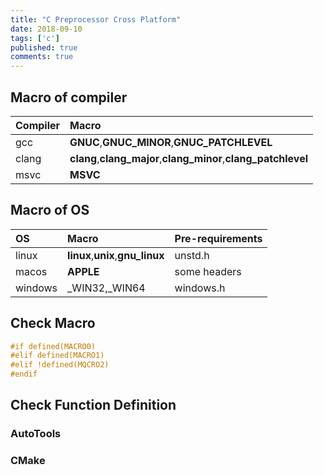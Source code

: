 ```yaml
---
title: "C Preprocessor Cross Platform"
date: 2018-09-10
tags: ['c']
published: true
comments: true
---
```


## Macro of compiler

|Compiler|Macro|
|:--     |:--  |
|gcc|__GNUC__,__GNUC_MINOR__,__GNUC_PATCHLEVEL__|
|clang|__clang__,__clang_major__,__clang_minor__,__clang_patchlevel__|
|msvc|__MSVC__|

## Macro of OS

|OS  |Macro|Pre-requirements|
|:-- |:--  |:--            |
|linux|__linux__,__unix__,__gnu_linux__|unstd.h|
|macos|__APPLE__|some headers|
|windows|_WIN32,_WIN64|windows.h|

## Check Macro

```c
#if defined(MACRO0)
#elif defined(MACRO1)
#elif !defined(MQCRO2)
#endif
```

## Check Function Definition

### AutoTools

### CMake
